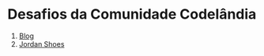 # Desafios da Comunidade Codelândia

1. [Blog](https://ellendutra.github.io/codelandia/desafio01)
2. [Jordan Shoes](https://ellendutra.github.io/codelandia/desafio02)
